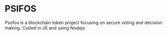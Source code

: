 # PSIFOS

Psofos is a blockchain token project focusing on secure voting and decision making. Coded in JS and using Nodejs. 
